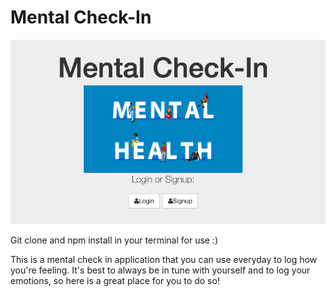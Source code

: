 # Mental Check-In

![alt text](mentalcheck.jpg)

Git clone and npm install in your terminal for use :)

This is a mental check in application that you can use everyday to log how you're feeling. It's best to always be in tune with yourself and to log your emotions, so here is a great place for you to do so!

